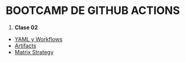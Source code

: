 # BOOTCAMP DE GITHUB ACTIONS

1. **Clase 02**
  - [YAML y Workflows](./.github/workflows/yaml-y-workflows.yml)
  - [Artifacts](./.githib/workflows/artifacts.yml)
  - [Matrix Strategy](./.github/workflows/matrix-strategy.yml)